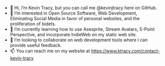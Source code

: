 - 👋 Hi, I’m Kevin Tracy, but you can call me @kevinjtracy here on GitHub. 
- 👀 I’m interested in Open Source Software, Web Development, Eliminating Social Media in favor of personal websites, and the proliferation of bidets.
- 🌱 I’m currently learning how to use Asesprite, Stream Avatars, 5-Point Perspective, and incorporate IndieWeb on my static web site.
- 💞️ I’m looking to collaborate on web development tools where I can provide useful feedback.
- 📫 You can reach me on my website at https://www.ktracy.com/contact-kevin-tracy

<!---
kevinjtracy/kevinjtracy is a ✨ special ✨ repository because its `README.md` (this file) appears on your GitHub profile.
You can click the Preview link to take a look at your changes.
--->
